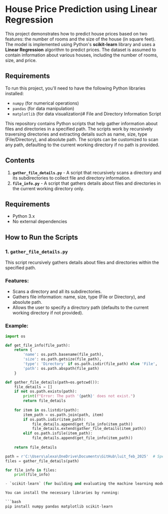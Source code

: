 # House Price Prediction using Linear Regression

This project demonstrates how to predict house prices based on two features: the number of rooms and the size of the house (in square feet). The model is implemented using Python's **scikit-learn** library and uses a **Linear Regression** algorithm to predict prices. The dataset is assumed to contain information about various houses, including the number of rooms, size, and price.

## Requirements

To run this project, you'll need to have the following Python libraries installed:

- `numpy` (for numerical operations)
- `pandas` (for data manipulation)
- `matplotlib` (for data visualization)# File and Directory Information Script

This repository contains Python scripts that help gather information about files and directories in a specified path. The scripts work by recursively traversing directories and extracting details such as name, size, type (File/Directory), and absolute path. The scripts can be customized to scan any path, defaulting to the current working directory if no path is provided.

## Contents
1. **`gather_file_details.py`** - A script that recursively scans a directory and its subdirectories to collect file and directory information.
2. **`file_info.py`** - A script that gathers details about files and directories in the current working directory only.

## Requirements
- Python 3.x
- No external dependencies

## How to Run the Scripts

### 1. **`gather_file_details.py`**

This script recursively gathers details about files and directories within the specified path.

### Features:
- Scans a directory and all its subdirectories.
- Gathers file information: name, size, type (File or Directory), and absolute path.
- Allows the user to specify a directory path (defaults to the current working directory if not provided).

### Example:

```python
import os

def get_file_info(file_path):
    return {
        'name': os.path.basename(file_path),
        'size': os.path.getsize(file_path),
        'type': 'Directory' if os.path.isdir(file_path) else 'File',
        'path': os.path.abspath(file_path)
    }

def gather_file_details(path=os.getcwd()):
    file_details = []
    if not os.path.exists(path):
        print(f"Error: The path '{path}' does not exist.")
        return file_details
    
    for item in os.listdir(path):
        item_path = os.path.join(path, item)
        if os.path.isdir(item_path):
            file_details.append(get_file_info(item_path))
            file_details.extend(gather_file_details(item_path))
        elif os.path.isfile(item_path):
            file_details.append(get_file_info(item_path))
    
    return file_details

path = r'C:\Users\alexa\OneDrive\Documents\GitHub\luit_feb_2025'  # Specify your directory
files = gather_file_details(path)

for file_info in files:
    print(file_info)

- `scikit-learn` (for building and evaluating the machine learning model)

You can install the necessary libraries by running:

```bash
pip install numpy pandas matplotlib scikit-learn
